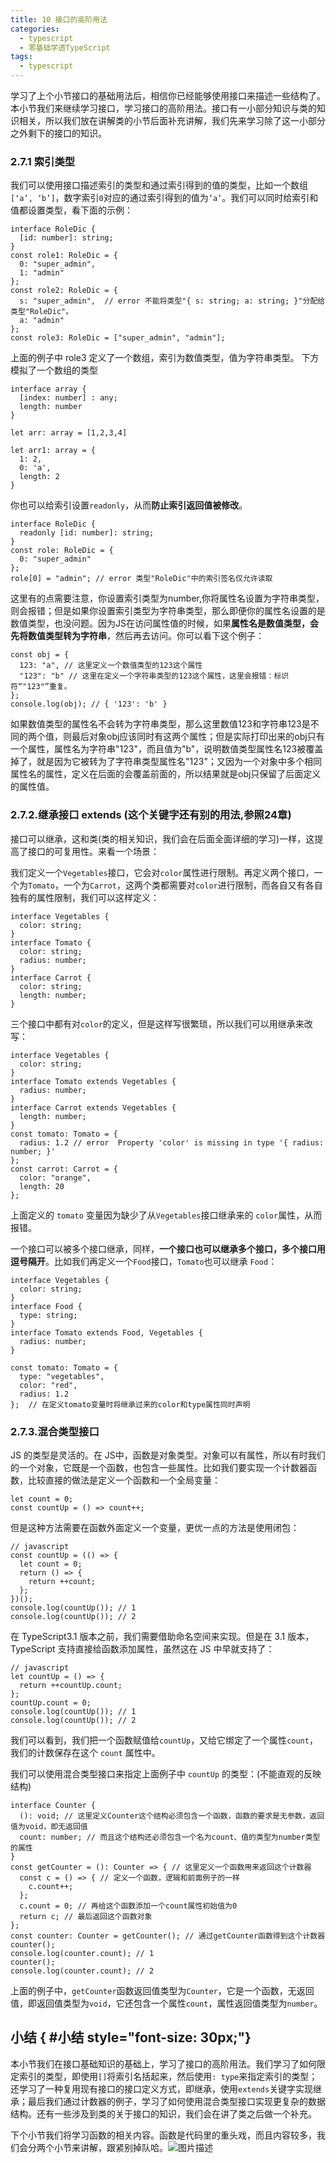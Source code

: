 ```yaml
---
title: 10 接口的高阶用法
categories: 
  - typescript
  - 零基础学透TypeScript
tags: 
  - typescript
---
```


学习了上个小节接口的基础用法后，相信你已经能够使用接口来描述一些结构了。本小节我们来继续学习接口，学习接口的高阶用法。接口有一小部分知识与类的知识相关，所以我们放在讲解类的小节后面补充讲解，我们先来学习除了这一小部分之外剩下的接口的知识。

### 2.7.1 索引类型

我们可以使用接口描述索引的类型和通过索引得到的值的类型，比如一个数组`[‘a’, ‘b’]`，数字索引`0`对应的通过索引得到的值为`’a’`。我们可以同时给索引和值都设置类型，看下面的示例：

``` {.language-typescript}
interface RoleDic {
  [id: number]: string;
}
const role1: RoleDic = {
  0: "super_admin",
  1: "admin"
};
const role2: RoleDic = {
  s: "super_admin",  // error 不能将类型"{ s: string; a: string; }"分配给类型"RoleDic"。
  a: "admin"
};
const role3: RoleDic = ["super_admin", "admin"];
```

上面的例子中 role3 定义了一个数组，索引为数值类型，值为字符串类型。
下方模拟了一个数组的类型
```
interface array {
  [index: number] : any;
  length: number
}

let arr: array = [1,2,3,4]

let arr1: array = {
  1: 2,
  0: 'a',
  length: 2
}
```
你也可以给索引设置`readonly`，从而**防止索引返回值被修改**。

``` {.language-typescript}
interface RoleDic {
  readonly [id: number]: string;
}
const role: RoleDic = {
  0: "super_admin"
};
role[0] = "admin"; // error 类型"RoleDic"中的索引签名仅允许读取
```

这里有的点需要注意，你设置索引类型为number,你将属性名设置为字符串类型，则会报错；但是如果你设置索引类型为字符串类型，那么即便你的属性名设置的是数值类型，也没问题。因为JS在访问属性值的时候，如果**属性名是数值类型，会先将数值类型转为字符串**，然后再去访问。你可以看下这个例子：

``` {.language-javascript}
const obj = {
  123: "a", // 这里定义一个数值类型的123这个属性
  "123": "b" // 这里在定义一个字符串类型的123这个属性，这里会报错：标识符“"123"”重复。
};
console.log(obj); // { '123': 'b' }
```

如果数值类型的属性名不会转为字符串类型，那么这里数值123和字符串123是不同的两个值，则最后对象obj应该同时有这两个属性；但是实际打印出来的obj只有一个属性，属性名为字符串"123"，而且值为"b"，说明数值类型属性名123被覆盖掉了，就是因为它被转为了字符串类型属性名"123"；又因为一个对象中多个相同属性名的属性，定义在后面的会覆盖前面的，所以结果就是obj只保留了后面定义的属性值。

### 2.7.2.继承接口  extends (这个关键字还有别的用法,参照24章)

接口可以继承，这和类(类的相关知识，我们会在后面全面详细的学习)一样，这提高了接口的可复用性。来看一个场景：

我们定义一个`Vegetables`接口，它会对`color`属性进行限制。再定义两个接口，一个为`Tomato`，一个为`Carrot`，这两个类都需要对`color`进行限制，而各自又有各自独有的属性限制，我们可以这样定义：

``` {.language-typescript}
interface Vegetables {
  color: string;
}
interface Tomato {
  color: string;
  radius: number;
}
interface Carrot {
  color: string;
  length: number;
}
```

三个接口中都有对`color`的定义，但是这样写很繁琐，所以我们可以用继承来改写：

``` {.language-typescript}
interface Vegetables {
  color: string;
}
interface Tomato extends Vegetables {
  radius: number;
}
interface Carrot extends Vegetables {
  length: number;
}
const tomato: Tomato = {
  radius: 1.2 // error  Property 'color' is missing in type '{ radius: number; }'
};
const carrot: Carrot = {
  color: "orange",
  length: 20
};
```

上面定义的 `tomato` 变量因为缺少了从`Vegetables`接口继承来的 `color`属性，从而报错。

一个接口可以被多个接口继承，同样，**一个接口也可以继承多个接口，多个接口用逗号隔开**。比如我们再定义一个`Food`接口，`Tomato`也可以继承 `Food`：

``` {.language-typescript}
interface Vegetables {
  color: string;
}
interface Food {
  type: string;
}
interface Tomato extends Food, Vegetables {
  radius: number;
}

const tomato: Tomato = {
  type: "vegetables",
  color: "red",
  radius: 1.2
};  // 在定义tomato变量时将继承过来的color和type属性同时声明
```

### 2.7.3.混合类型接口

JS 的类型是灵活的。在 JS中，函数是对象类型。对象可以有属性，所以有时我们的一个对象，它既是一个函数，也包含一些属性。比如我们要实现一个计数器函数，比较直接的做法是定义一个函数和一个全局变量：

``` {.language-javascript}
let count = 0;
const countUp = () => count++;
```

但是这种方法需要在函数外面定义一个变量，更优一点的方法是使用闭包：

``` {.language-javascript}
// javascript
const countUp = (() => {
  let count = 0;
  return () => {
    return ++count;
  };
})();
console.log(countUp()); // 1
console.log(countUp()); // 2
```

在 TypeScript3.1 版本之前，我们需要借助命名空间来实现。但是在 3.1
版本，TypeScript 支持直接给函数添加属性，虽然这在 JS 中早就支持了：

``` {.language-javascript}
// javascript
let countUp = () => {
  return ++countUp.count;
};
countUp.count = 0;
console.log(countUp()); // 1
console.log(countUp()); // 2
```

我们可以看到，我们把一个函数赋值给`countUp`，又给它绑定了一个属性`count`，我们的计数保存在这个
`count` 属性中。

我们可以使用混合类型接口来指定上面例子中 `countUp` 的类型：(不能直观的反映结构)

``` {.language-typescript}
interface Counter {
  (): void; // 这里定义Counter这个结构必须包含一个函数，函数的要求是无参数，返回值为void，即无返回值
  count: number; // 而且这个结构还必须包含一个名为count、值的类型为number类型的属性
}
const getCounter = (): Counter => { // 这里定义一个函数用来返回这个计数器
  const c = () => { // 定义一个函数，逻辑和前面例子的一样
    c.count++;
  };
  c.count = 0; // 再给这个函数添加一个count属性初始值为0
  return c; // 最后返回这个函数对象
};
const counter: Counter = getCounter(); // 通过getCounter函数得到这个计数器
counter();
console.log(counter.count); // 1
counter();
console.log(counter.count); // 2
```

上面的例子中，`getCounter`函数返回值类型为`Counter`，它是一个函数，无返回值，即返回值类型为`void`，它还包含一个属性`count`，属性返回值类型为`number`。

小结  { #小结 style="font-size: 30px;"}
----

本小节我们在接口基础知识的基础上，学习了接口的高阶用法。我们学习了如何限定索引的类型，即使用`[]`将索引名括起来，然后使用`: type`来指定索引的类型；还学习了一种复用现有接口的接口定义方式，即继承，使用`extends`关键字实现继承；最后我们通过计数器的例子，学习了如何使用混合类型接口实现更复杂的数据结构。还有一些涉及到类的关于接口的知识，我们会在讲了类之后做一个补充。

下个小节我们将学习函数的相关内容。函数是代码里的重头戏，而且内容较多，我们会分两个小节来讲解，跟紧别掉队哈。![图片描述](http://img.mukewang.com/5cf4bfe50001f4cf16000459.jpg)

